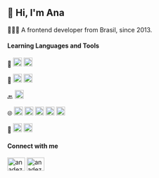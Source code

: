 <h2> 🌷 Hi, I'm Ana</h2>
<p> 👩🏼‍💻 A frontend developer from Brasil, since 2013.</p>

<h4 align="left">Learning Languages and Tools</h4>
<p align="left" > 
  📲
  <img src="https://img.shields.io/badge/Flutter-02569B?style=for-the-badge&logo=flutter&logoColor=white" alt="flutter" height="20"/>
  <img src="https://img.shields.io/badge/Dart-0175C2?style=for-the-badge&logo=dart&logoColor=white" alt="dart" height="20"/>

  🎲
  <img src="https://img.shields.io/badge/firebase-ffca28?style=for-the-badge&logo=firebase&logoColor=black" alt="firebase" height="20">
  <img src="https://img.shields.io/badge/MongoDB-4EA94B?style=for-the-badge&logo=mongodb&logoColor=white" alt="mongoDB" height="20">

  🔙
  <img src="https://img.shields.io/badge/Node.js-339933?style=for-the-badge&logo=nodedotjs&logoColor=white" alt="nodejs" height="20">

  🌐
  <img src="https://img.shields.io/badge/React-20232A?style=for-the-badge&logo=react&logoColor=61DAFB" alt="react" height="20">
  <img src="https://img.shields.io/badge/JavaScript-323330?style=for-the-badge&logo=javascript&logoColor=F7DF1E" alt="javascript" height="20">
  <img src="https://img.shields.io/badge/TypeScript-007ACC?style=for-the-badge&logo=typescript&logoColor=white" alt="typescript" height="20">
  <img src="https://img.shields.io/badge/HTML5-E34F26?style=for-the-badge&logo=html5&logoColor=white" alt="html" height="20">
  <img src="https://img.shields.io/badge/CSS3-1572B6?style=for-the-badge&logo=css3&logoColor=white" alt="css3" height="20">


  🔧
  <img src="https://img.shields.io/badge/Visual_Studio_Code-0078D4?style=for-the-badge&logo=visual%20studio%20code&logoColor=white" alt="visual studio code" height="20">
  <img src="https://img.shields.io/badge/Git-F05032?style=for-the-badge&logo=git&logoColor=white" alt="git" height="20">

</p>

<h4 align="left">Connect with me</h4>
<p align="left">
  <a href="https://linkedin.com/in/anadezuo" target="blank">
     <img align="center" 
          src="https://raw.githubusercontent.com/rahuldkjain/github-profile-readme-generator/master/src/images/icons/Social/linked-in-alt.svg" 
          alt="anadezuo"
          height="30"
          width="40" /></a>
  <a href="https://instagram.com/anadezuo" target="blank">
     <img align="center"
          src="https://raw.githubusercontent.com/rahuldkjain/github-profile-readme-generator/master/src/images/icons/Social/instagram.svg"
          alt="anadezuo"
          height="30"
          width="40" /></a>
</p>
